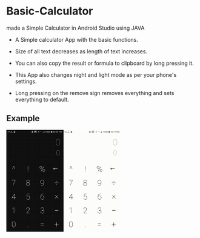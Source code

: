 # Basic-Calculator
made a Simple Calculator in Android Studio using JAVA

* A Simple calculator App with the basic functions.

* Size of all text decreases as length of text increases.

* You can also copy the result or formula to clipboard by long pressing it.

* This App also changes night and light mode as per your phone's settings.

* Long pressing on the remove sign removes everything and sets everything to default.

## Example
<div style="display:flex;">
<img alt="App image" src="Examples/example1.gif" width="30%">
<img alt="App image" src="Examples/example2.gif" width="30%">
</div>

